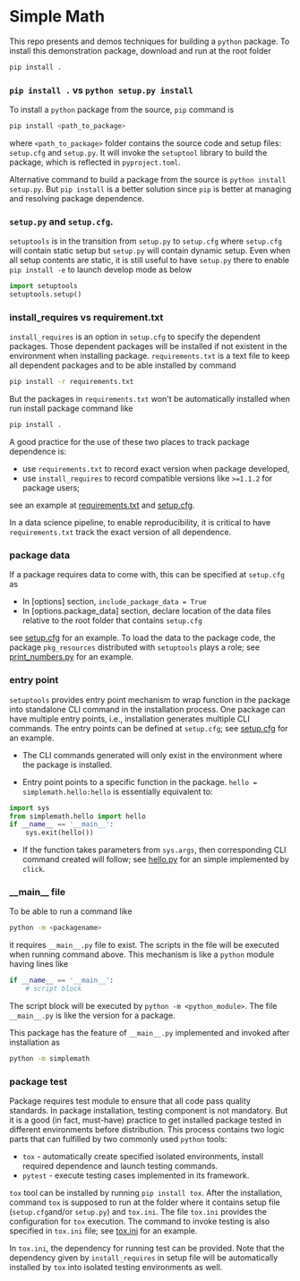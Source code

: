 # Simple Math
This repo presents and demos techniques for building a `python` package. To install this demonstration package, download and run at the root folder
```bash
pip install .
```

### `pip install .` vs `python setup.py install`
To install a `python` package from the source, `pip` command is
```bash
pip install <path_to_package>
```
where `<path_to_package>` folder contains the source code and setup files: `setup.cfg` and `setup.py`. It will invoke the `setuptool` library to build the package, which is reflected in `pyproject.toml`.

Alternative command to build a package from the source is `python install setup.py`. But `pip install` is a better solution since `pip` is better at managing and resolving package dependence.

### `setup.py` and `setup.cfg`.
`setuptools` is in the transition from `setup.py` to `setup.cfg` where `setup.cfg` will contain static setup but `setup.py` will contain dynamic setup. Even when all setup contents are static, it is still useful to have `setup.py` there to enable `pip install -e` to launch develop mode as below

```python
import setuptools
setuptools.setup()
```

### install_requires vs requirement.txt
`install_requires` is an option in `setup.cfg` to specify the dependent packages. Those dependent packages will be installed if not existent in the environment when installing package. `requirements.txt` is a text file to keep all dependent packages and to be able installed by command
```bash
pip install -r requirements.txt
```
But the packages in `requirements.txt` won't be automatically installed when run install package command like
```bash
pip install .
```

A good practice for the use of these two places to track package dependence is:
- use `requirements.txt` to record exact version when package developed,
- use `install_requires` to record compatible versions like `>=1.1.2` for package users;

see an example at [requirements.txt](requirements.txt) and [setup.cfg](setup.cfg).

In a data science pipeline, to enable reproducibility, it is critical to have `requirements.txt` track the exact version of all dependence.

### package data
If a package requires data to come with, this can be specified at `setup.cfg` as
- In [options] section, `include_package_data = True`
- In [options.package_data] section, declare location of the data files relative to the root folder that contains `setup.cfg`

see [setup.cfg](setup.cfg) for an example. To load the data to the package code, the package `pkg_resources` distributed with `setuptools` plays a role; see [print_numbers.py](simplemath/print_numbers.py) for an example.


### entry point
`setuptools` provides entry point mechanism to wrap function in the package into standalone CLI command in the installation process. One package can have multiple entry points, i.e., installation generates multiple CLI commands. The entry points can be defined at `setup.cfg`; see [setup.cfg](setup.cfg) for an example.

- The CLI commands generated will only exist in the environment where the package is installed.

- Entry point points to a specific function in the package. `hello = simplemath.hello:hello` is essentially equivalent to:
```python
import sys
from simplemath.hello import hello
if __name__ == '__main__':
    sys.exit(hello())
```

- If the function takes parameters from `sys.args`, then corresponding CLI command created will follow; see [hello.py](simplemath/hello.py) for an simple implemented by `click`.


### \_\_main\_\_ file
To be able to run a command like
```bash
python -m <packagename>
```
it requires `__main__.py` file to exist. The scripts in the file will be executed when running command above. This mechanism is like a `python` module having lines like
```python
if __name__ == '__main__':
    # script block
```
The script block will be executed by `python -m <python_module>`. The file `__main__.py` is like the version for a package.

This package has the feature of `__main__.py` implemented and invoked after installation as
```bash
python -m simplemath
```

### package test
Package requires test module to ensure that all code pass quality standards. In package installation, testing component is not mandatory. But it is a good (in fact, must-have) practice to get installed package tested in different environments before distribution. This process contains two logic parts that can fulfilled by two commonly used `python` tools:

- `tox` - automatically create specified isolated environments, install required dependence and launch testing commands.
- `pytest` - execute testing cases implemented in its framework.

`tox` tool can be installed by running `pip install tox`. After the installation, command `tox` is supposed to run at the folder where it contains setup file (`setup.cfg`and/or `setup.py`) and `tox.ini`. The file `tox.ini` provides the configuration for `tox` execution. The command to invoke testing is also specified in `tox.ini` file; see [tox.ini](tox.ini) for an example.

In `tox.ini`, the dependency for running test can be provided. Note that the dependency given by `install_requires` in setup file will be automatically installed by `tox` into isolated testing environments as well.